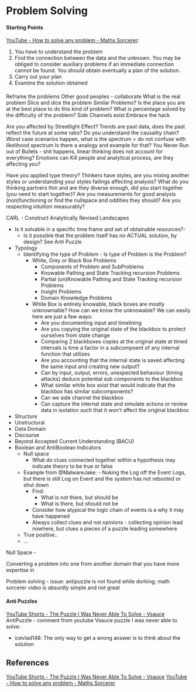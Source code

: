 # Problem Solving


#### Starting Points

[YouTube - How to solve any problem - Maths Sorcerer](https://www.youtube.com/watch?v=T9SONj3fHz0):
1. You have to understand the problem
2. Find the connection between the data and the unknown. You may be obliged to consider auxiliary problems if an immediate connection cannot be found. You should obtain eventually a plan of the solution.
3. Carry out your plan
4. Examine the solution obtained


#### 


Reframe the problems
Other good peoples - collaborate
What is the real problem
Slice and dice the problem
Similar Problems?
Is the place you are at the best place to do this kind of problem?
What is percentage solved by the difficulty of the problem?
Side Channels exist
Embrace the hack

Are you affected by Streetlight Effect?
Trends are past data, does the past reflect the future at some ratio?
Do you understand the causality chain?
Worst case scenarios happen, what is the spectrum = do not confuse with likelihood spectrum
Is there a analogy and example for that?
You Never Run out of Bullets - shit happens, linear thinking does not account for everything?
Emotions can Kill people and analytical process, are they affecting you?

Have you applied type theory?
Thinkers have styles, are you mixing another styles or understanding your styles failings affecting analysis?
What do you thinking partners thin and are they diverse enough, did you start together (you need to start together)?
Are you measurements for good analysis (non)functioning or find the nullspace and oddities they should? 
Are you respecting intuition measurably?  

CARL - Construct Analytically Revised Landscapes

- Is it solvable in a specific time frame and set of obtainable resources?- 
	- Is it possible that the problem itself has no ACTUAL solution, by design? See Anti Puzzle
- Typology
	- Identifying the type of Problem - Is type of Problem is the Problem? 
		- White, Grey or Black Box Problems
			- Components of Problem and SubProblems
			- Knowable Pathing and State Tracking recursion Problems
			- Partial (un)Knowable Pathing and State Tracking recursion Problems
			- Insight Problems
			- Domain Knowledge Problems
		- White Box is entirely knowable, black boxes are mostly unknownable? How can we know the unknowable? We can easily here are just a few ways:
			- Are you documenting input and timelining
			- Are you copying the original state of the blackbox to protect ourselves from state change
			- Comparing 2 blackboxes copies at the original state at timed intervals is time a factor in a subcompoent of any internal function that utilizes 
			- Are you accounting that the internal state is saved affecting the same input and creating new output?
			- Can by input, output, errors, unexpected behaviour (timing attacks) deduce potential sub components to the blackbox
			- What similar white box exist that would indicate that the blackbox has similar subcomponents?
			- Can we side channel the blackbox
			- Can capture the internal state and simulate actions or review data in isolation such that it won't affect the original blackbox
- Structure
- Unstructural
- Data Domain
- Discourse
- Beyond Accepted Current Understanding (BACU)
- Boolean and AntiBoolean Indicators
	- Null space
		- What do clues connected together within a hypothesis may indicate theory to be true or false
	- Example from @MalwareJake: - Nuking the Log off the Event Logs, but there is still Log on Event and the system has not rebooted or shut down
		- Find:
			- What is not there, but should be
			- What is there, but should not be
		- Consider how atypical the logic chain of events is a why it may have happened
		- Always collect clues and not opinions - collecting opinion lead nowhere, but clues a pieces of a puzzle leading somewhere
	- True positive.. 
	- ...





Null Space - 



Converting a problem into one from another domain that you have more expertise in


Problem solving - issue: antipuzzle is not found while dorking; math sorcerer video is absurdly simple and not great

#### Anti Puzzles

[YouTube Shorts - The Puzzle I Was Never Able To Solve - Vsauce](https://www.youtube.com/shorts/r57QMWdG1Uo)
AntiPuzzle - comment from youtube Vsauce puzzle I was never able to solve:
- icevlad148: The only way to get a wrong answer is to think about the solution




## References

[YouTube Shorts - The Puzzle I Was Never Able To Solve - Vsauce](https://www.youtube.com/shorts/r57QMWdG1Uo)
[YouTube - How to solve any problem - Maths Sorcerer](https://www.youtube.com/watch?v=T9SONj3fHz0)